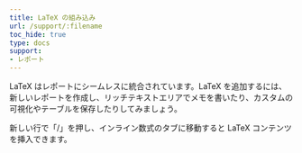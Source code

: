 ```yaml
---
title: LaTeX の組み込み
url: /support/:filename
toc_hide: true
type: docs
support:
- レポート
---
```


LaTeX はレポートにシームレスに統合されています。LaTeX を追加するには、新しいレポートを作成し、リッチテキストエリアでメモを書いたり、カスタムの可視化やテーブルを保存したりしてみましょう。

新しい行で「/」を押し、インライン数式のタブに移動すると LaTeX コンテンツを挿入できます。